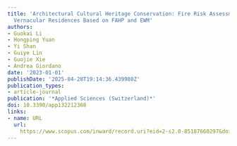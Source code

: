 ```yaml
---
title: 'Architectural Cultural Heritage Conservation: Fire Risk Assessment of Ancient
  Vernacular Residences Based on FAHP and EWM'
authors:
- Guokai Li
- Hongping Yuan
- Yi Shan
- Guiye Lin
- Guojie Xie
- Andrea Giordano
date: '2023-01-01'
publishDate: '2025-04-28T19:14:36.439980Z'
publication_types:
- article-journal
publication: '*Applied Sciences (Switzerland)*'
doi: 10.3390/app132212368
links:
- name: URL
  url: 
    https://www.scopus.com/inward/record.uri?eid=2-s2.0-85187660297&doi=10.3390%2fapp132212368&partnerID=40&md5=62103db9e97e8708d719f8a9192ea83b
---
```

